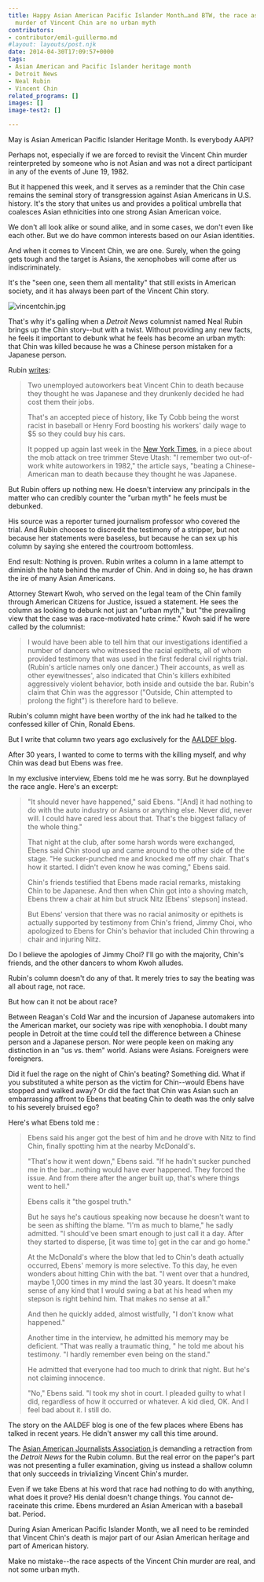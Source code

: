```yaml
---
title: Happy Asian American Pacific Islander Month…and BTW, the race aspects of the
  murder of Vincent Chin are no urban myth
contributors:
- contributor/emil-guillermo.md
#layout: layouts/post.njk
date: 2014-04-30T17:09:57+0000
tags:
- Asian American and Pacific Islander heritage month
- Detroit News
- Neal Rubin
- Vincent Chin
related_programs: []
images: []
image-test2: []

---
```

May is Asian American Pacific Islander Heritage Month. Is everybody AAPI?

Perhaps not, especially if we are forced to revisit the Vincent Chin murder reinterpreted by someone who is not Asian and was not a direct participant in any of the events of June 19, 1982.

But it happened this week, and it serves as a reminder that the Chin case remains the seminal story of transgression against Asian Americans in U.S. history. It's the story that unites us and provides a political umbrella that coalesces Asian ethnicities into one strong Asian American voice.

We don't all look alike or sound alike, and in some cases, we don't even like each other. But we do have common interests based on our Asian identities.

And when it comes to Vincent Chin, we are one. Surely, when the going gets tough and the target is Asians, the xenophobes will come after us indiscriminately.

It's the "seen one, seen them all mentality" that still exists in American society, and it has always been part of the Vincent Chin story. 

![vincentchin.jpg](/uploads/vincentchin.jpg)

That's why it's galling when a _Detroit News_ columnist named Neal Rubin brings up the Chin story--but with a twist. Without providing any new facts, he feels it important to debunk what he feels has become an urban myth: that Chin was killed because he was a Chinese person mistaken for a Japanese person.

Rubin [writes](http://www.detroitnews.com/article/20140429/METRO08/304290025/0/OPINION0308/What-we-all-assume-we-know-about-Vincent-Chin-case-probably-isn-t-so):

> Two unemployed autoworkers beat Vincent Chin to death because they thought he was Japanese and they drunkenly decided he had cost them their jobs.
>
> That's an accepted piece of history, like Ty Cobb being the worst racist in baseball or Henry Ford boosting his workers' daily wage to $5 so they could buy his cars.
>
> It popped up again last week in the [New York Times](http://www.nytimes.com/2014/04/26/opinion/a-beating-in-detroit.html?_r=1), in a piece about the mob attack on tree trimmer Steve Utash: "I remember two out-of-work white autoworkers in 1982," the article says, "beating a Chinese-American man to death because they thought he was Japanese.

But Rubin offers up nothing new. He doesn't interview any principals in the matter who can credibly counter the "urban myth" he feels must be debunked.

His source was a reporter turned journalism professor who covered the trial. And Rubin chooses to discredit the testimony of a stripper, but not because her statements were baseless, but because he can sex up his column by saying she entered the courtroom bottomless.

End result: Nothing is proven. Rubin writes a column in a lame attempt to diminish the hate behind the murder of Chin. And in doing so, he has drawn the ire of many Asian Americans.

Attorney Stewart Kwoh, who served on the legal team of the Chin family through American Citizens for Justice, issued a statement. He sees the column as looking to debunk not just an "urban myth," but "the prevailing view that the case was a race-motivated hate crime." Kwoh said if he were called by the columnist: 

> I would have been able to tell him that our investigations identified a number of dancers who witnessed the racial epithets, all of whom provided testimony that was used in the first federal civil rights trial. (Rubin's article names only one dancer.) Their accounts, as well as other eyewitnesses', also indicated that Chin's killers exhibited aggressively violent behavior, both inside and outside the bar. Rubin's claim that Chin was the aggressor ("Outside, Chin attempted to prolong the fight") is therefore hard to believe.

Rubin's column might have been worthy of the ink had he talked to the confessed killer of Chin, Ronald Ebens.

But I write that column two years ago exclusively for the [AALDEF blog](http://aaldef.org/blog/ronald-ebens-the-man-who-killed-vincent-chin-apologizes-30-years-later.html).

After 30 years, I wanted to come to terms with the killing myself, and why Chin was dead but Ebens was free.

In my exclusive interview, Ebens told me he was sorry. But he downplayed the race angle. Here's an excerpt:

> "It should never have happened," said Ebens. "\[And\] it had nothing to do with the auto industry or Asians or anything else. Never did, never will. I could have cared less about that. That's the biggest fallacy of the whole thing."
>
> That night at the club, after some harsh words were exchanged, Ebens said Chin stood up and came around to the other side of the stage. "He sucker-punched me and knocked me off my chair. That's how it started. I didn't even know he was coming," Ebens said.
>
> Chin's friends testified that Ebens made racial remarks, mistaking Chin to be Japanese. And then when Chin got into a shoving match, Ebens threw a chair at him but struck Nitz \[Ebens' stepson\] instead.
>
> But Ebens' version that there was no racial animosity or epithets is actually supported by testimony from Chin's friend, Jimmy Choi, who apologized to Ebens for Chin's behavior that included Chin throwing a chair and injuring Nitz.

Do I believe the apologies of Jimmy Choi? I'll go with the majority, Chin's friends, and the other dancers to whom Kwoh alludes.

Rubin's column doesn't do any of that. It merely tries to say the beating was all about rage, not race.

But how can it not be about race?

Between Reagan's Cold War and the incursion of Japanese automakers into the American market, our society was ripe with xenophobia. I doubt many people in Detroit at the time could tell the difference between a Chinese person and a Japanese person. Nor were people keen on making any distinction in an "us vs. them" world. Asians were Asians. Foreigners were foreigners.

Did it fuel the rage on the night of Chin's beating? Something did. What if you substituted a white person as the victim for Chin--would Ebens have stopped and walked away? Or did the fact that Chin was Asian such an embarrassing affront to Ebens that beating Chin to death was the only salve to his severely bruised ego?

Here's what Ebens told me :

> Ebens said his anger got the best of him and he drove with Nitz to find Chin, finally spotting him at the nearby McDonald's.
>
> "That's how it went down," Ebens said. "If he hadn't sucker punched me in the bar...nothing would have ever happened. They forced the issue. And from there after the anger built up, that's where things went to hell."
>
> Ebens calls it "the gospel truth."
>
> But he says he's cautious speaking now because he doesn't want to be seen as shifting the blame. "I'm as much to blame," he sadly admitted. "I should've been smart enough to just call it a day. After they started to disperse, \[it was time to\] get in the car and go home."
>
> At the McDonald's where the blow that led to Chin's death actually occurred, Ebens' memory is more selective. To this day, he even wonders about hitting Chin with the bat. "I went over that a hundred, maybe 1,000 times in my mind the last 30 years. It doesn't make sense of any kind that I would swing a bat at his head when my stepson is right behind him. That makes no sense at all."
>
> And then he quickly added, almost wistfully, "I don't know what happened."
>
> Another time in the interview, he admitted his memory may be deficient. "That was really a traumatic thing, " he told me about his testimony. "I hardly remember even being on the stand."
>
> He admitted that everyone had too much to drink that night. But he's not claiming innocence.
>
> "No," Ebens said. "I took my shot in court. I pleaded guilty to what I did, regardless of how it occurred or whatever. A kid died, OK. And I feel bad about it. I still do.

The story on the AALDEF blog is one of the few places where Ebens has talked in recent years. He didn't answer my call this time around.

The [Asian American Journalists Association ](http://www.aaja.org/vincent-chin-column/)is demanding a retraction from the _Detroit News_ for the Rubin column. But the real error on the paper's part was not presenting a fuller examination, giving us instead a shallow column that only succeeds in trivializing Vincent Chin's murder.

Even if we take Ebens at his word that race had nothing to do with anything, what does it prove? His denial doesn't change things. You cannot de-raceinate this crime. Ebens murdered an Asian American with a baseball bat. Period.

During Asian American Pacific Islander Month, we all need to be reminded that Vincent Chin's death is major part of our Asian American heritage and part of American history.

Make no mistake--the race aspects of the Vincent Chin murder are real, and not some urban myth.

  